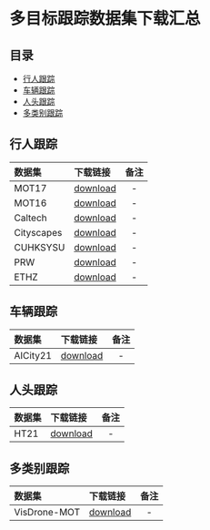# 多目标跟踪数据集下载汇总
## 目录
- [行人跟踪](#行人跟踪)
- [车辆跟踪](#车辆跟踪)
- [人头跟踪](#人头跟踪)
- [多类别跟踪](#多类别跟踪)

## 行人跟踪

|    数据集      |   下载链接     |  备注  |
| :-------------| :-------------| :----: |
| MOT17     | [download](https://bj.bcebos.com/v1/paddledet/data/mot/MOT17.zip) | - |
| MOT16     | [download](https://bj.bcebos.com/v1/paddledet/data/mot/MOT16.zip) | - |
| Caltech     | [download](https://bj.bcebos.com/v1/paddledet/data/mot/Caltech.zip) | - |
| Cityscapes     | [download](https://bj.bcebos.com/v1/paddledet/data/mot/Cityscapes.zip) | - |
| CUHKSYSU     | [download](https://bj.bcebos.com/v1/paddledet/data/mot/CUHKSYSU.zip) | - |
| PRW     | [download](https://bj.bcebos.com/v1/paddledet/data/mot/PRW.zip) | - |
| ETHZ     | [download](https://bj.bcebos.com/v1/paddledet/data/mot/ETHZ.zip) | - |


## 车辆跟踪

|    数据集      |   下载链接     |  备注  |
| :-------------| :-------------| :----: |
| AICity21     | [download](https://bj.bcebos.com/v1/paddledet/data/mot/aic21mtmct_vehicle.zip) | - |


## 人头跟踪

|    数据集      |   下载链接     |  备注  |
| :-------------| :-------------| :----: |
| HT21     | [download](https://bj.bcebos.com/v1/paddledet/data/mot/HT21.zip) | - |


## 多类别跟踪

|    数据集      |   下载链接     |  备注  |
| :-------------| :-------------| :----: |
|  VisDrone-MOT    | [download](https://bj.bcebos.com/v1/paddledet/data/mot/visdrone_mcmot.zip) | - |
